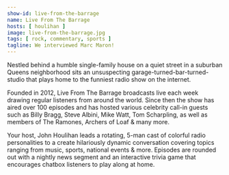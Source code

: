 ```yaml
---
show-id: live-from-the-barrage
name: Live From The Barrage
hosts: [ houlihan ]
image: live-from-the-barrage.jpg
tags: [ rock, commentary, sports ]
tagline: We interviewed Marc Maron!
---
```


Nestled behind a humble single-family house on a quiet street in a suburban Queens neighborhood sits an unsuspecting garage-turned-bar-turned- studio that plays home to the funniest radio show on the internet.

Founded in 2012, Live From The Barrage broadcasts live each week drawing regular listeners from around the world. Since then the show has aired over 100 episodes and has hosted various celebrity call-in guests such as Billy Bragg, Steve Albini, Mike Watt, Tom Scharpling, as well as members of The Ramones, Archers of Loaf & many more.

Your host, John Houlihan leads a rotating, 5-man cast of colorful radio personalities to a create hilariously dynamic conversation covering topics ranging from music, sports, national events & more. Episodes are rounded out with a nightly news segment and an interactive trivia game that encourages chatbox listeners to play along at home.
